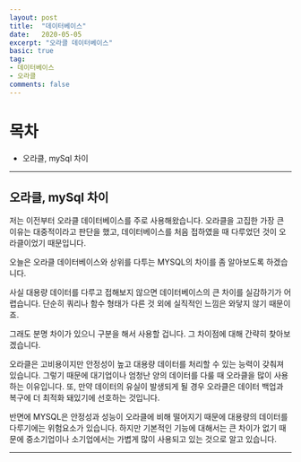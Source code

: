 ```yaml
---
layout: post
title:  "데이터베이스"
date:   2020-05-05
excerpt: "오라클 데이터베이스"
basic: true
tag:
- 데이터베이스
- 오라클
comments: false
---
```



# 목차
* 오라클, mySql 차이 

---


## 오라클, mySql 차이 

저는 이전부터 오라클 데이터베이스를 주로 사용해왔습니다.
오라클을 고집한 가장 큰 이유는 대중적이라고 판단을 했고,
데이터베이스를 처음 접하였을 때 다루었던 것이 오라클이었기 때문입니다.

오늘은 오라클 데이터베이스와 상위를 다투는 MYSQL의 차이를 좀 알아보도록 하겠습니다.

사실 대용량 데이터를 다루고 접해보지 않으면 데이터베이스의 큰 차이를 
실감하기가 어렵습니다.
단순히 쿼리나 함수 형태가 다른 것 외에 실직적인 느낌은 와닿지 않기 때문이죠.

그래도 분명 차이가 있으니 구분을 해서 사용할 겁니다.
그 차이점에 대해 간략히 찾아보겠습니다.

오라클은 고비용이지만 안정성이 높고 대용량 데이터를 처리할 수 있는 능력이 갖춰져 있습니다.
그렇기 때문에 대기업이나 엄청난 양의 데이터를 다룰 때 오라클을 많이 사용하는 이유입니다.
또, 만약 데이터의 유실이 발생되게 될 경우 오라클은 데이터 백업과 복구에 더 최적화 돼있기에 선호하는 것입니다.

반면에 MYSQL은 안정성과 성능이 오라클에 비해 떨어지기 때문에 대용량의 데이터를 다루기에는 위험요소가 있습니다.
하지만 기본적인 기능에 대해서는 큰 차이가 없기 때문에 중소기업이나 소기업에서는 가볍게 많이 사용되고 있는 것으로 알고 있습니다.
 
---



